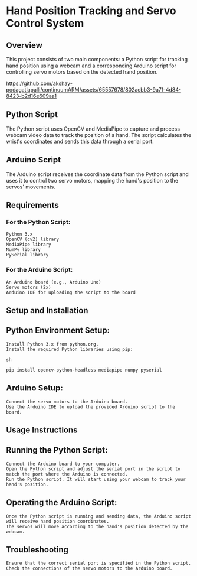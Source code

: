 # Hand Position Tracking and Servo Control System
## Overview

This project consists of two main components: a Python script for tracking hand position using a webcam and a corresponding Arduino script for controlling servo motors based on the detected hand position.




https://github.com/akshay-podagatlapalli/continuumARM/assets/65557678/802acbb3-9a7f-4d84-8423-b2d16e609aa1




## Python Script

The Python script uses OpenCV and MediaPipe to capture and process webcam video data to track the position of a hand. The script calculates the wrist's coordinates and sends this data through a serial port.

## Arduino Script

The Arduino script receives the coordinate data from the Python script and uses it to control two servo motors, mapping the hand's position to the servos' movements.

## Requirements

### For the Python Script:

    Python 3.x
    OpenCV (cv2) library
    MediaPipe library
    NumPy library
    PySerial library

### For the Arduino Script:

    An Arduino board (e.g., Arduino Uno)
    Servo motors (2x)
    Arduino IDE for uploading the script to the board

## Setup and Installation

## Python Environment Setup:

    Install Python 3.x from python.org.
    Install the required Python libraries using pip:

    sh

    pip install opencv-python-headless mediapipe numpy pyserial

## Arduino Setup:

    Connect the servo motors to the Arduino board.
    Use the Arduino IDE to upload the provided Arduino script to the board.

## Usage Instructions

## Running the Python Script:

    Connect the Arduino board to your computer.
    Open the Python script and adjust the serial port in the script to match the port where the Arduino is connected.
    Run the Python script. It will start using your webcam to track your hand's position.

## Operating the Arduino Script:

    Once the Python script is running and sending data, the Arduino script will receive hand position coordinates.
    The servos will move according to the hand's position detected by the webcam.

## Troubleshooting

    Ensure that the correct serial port is specified in the Python script.
    Check the connections of the servo motors to the Arduino board.



